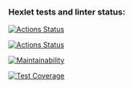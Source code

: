 ### Hexlet tests and linter status:
[![Actions Status](https://github.com/DenisJD/java-project-71/workflows/hexlet-check/badge.svg)](https://github.com/DenisJD/java-project-71/actions)

[![Actions Status](https://github.com/DenisJD/java-project-71/workflows/github-actions/badge.svg)](https://github.com/DenisJD/java-project-71/actions)

[![Maintainability](https://api.codeclimate.com/v1/badges/cd12f9b41862ea52e414/maintainability)](https://codeclimate.com/github/DenisJD/java-project-71/maintainability)

[![Test Coverage](https://api.codeclimate.com/v1/badges/cd12f9b41862ea52e414/test_coverage)](https://codeclimate.com/github/DenisJD/java-project-71/test_coverage)
